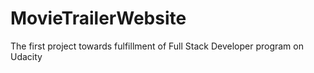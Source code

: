 # MovieTrailerWebsite
The first project towards fulfillment of Full Stack Developer program on Udacity
